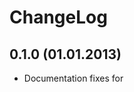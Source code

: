 <!---
# This file is part of the ChillDev ViewHelpers bundle.
#
# @author Rafał Wrzeszcz <rafal.wrzeszcz@wrzasq.pl>
# @copyright 2012 - 2013 © by Rafał Wrzeszcz - Wrzasq.pl.
# @version 0.1.0
# @since 0.0.1
# @package ChillDev\Bundle\ViewHelpersBundle
-->

# ChangeLog

## **0.1.0** (01.01.2013)

-   Documentation fixes for <script> helper &lt;Rafał Wrzeszcz&gt;.
-   Updated JMS Serializer reference &lt;Rafał Wrzeszcz&gt;.
-   Minor resources fixes &lt;Rafał Wrzeszcz&gt;.
-   [#1] <script> and <link> helpers extend ArrayObject &lt;Rafał Wrzeszcz&gt;.
-   [#3] Markup element generation abstration &lt;Rafał Wrzeszcz&gt;.
-   [#4] Configurable stylesheets &lt;Rafał Wrzeszcz&gt;.
-   [#5] Configurable scripts &lt;Rafał Wrzeszcz&gt;.
-   [#7] xmlns="" attribute helper &lt;Rafał Wrzeszcz&gt;.

## **0.0.2** (20.11.2012)

-   Documentation fixes &lt;Rafał Wrzeszcz&gt;.
-   Added addStylesheet() shortcut method for adding external stylesheetse &lt;Rafał Wrzeszcz&gt;.
-   Reorganised helpers documentatione &lt;Rafał Wrzeszcz&gt;.
-   Batch stylesheets addinge &lt;Rafał Wrzeszcz&gt;.
-   XHTML switch propagation to generate proper tags endings for XHTML and HTMLe &lt;Rafał Wrzeszcz&gt;.
-   &lt;script&gt; helper &lt;Rafał Wrzeszcz&gt;.

## **0.0.1** (13.11.2012)

-   Initial release &lt;Rafał Wrzeszcz&gt;.
